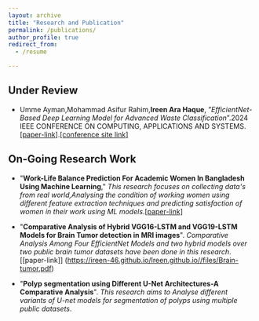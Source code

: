 ```yaml
---
layout: archive
title: "Research and Publication"
permalink: /publications/
author_profile: true
redirect_from:
  - /resume

---
```







## Under Review

* Umme Ayman,Mohammad Asifur Rahim,**Ireen Ara Haque**, ”_EfficientNet-Based Deep Learning Model for Advanced Waste Classification_”.2024 IEEE CONFERENCE ON COMPUTING, APPLICATIONS
AND SYSTEMS.[[paper-link]](https://ireen-46.github.io/Ireen.github.io//files/waste.pdf).[[conference site link]](https://www.compasconf.org/)



## On-Going Research Work
* "**Work-Life Balance Prediction For Academic Women In Bangladesh Using Machine Learning**,"
_This research focuses on collecting data's from real world,Analysing the condition of working women using different feature extraction techniques and predicting satisfaction of women in their work using ML models_.[[paper-link]](https://ireen-46.github.io/Ireen.github.io//files/Thesis_paper.pdf)

* "**Comparative Analysis of Hybrid VGG16-LSTM and VGG19-LSTM Models for Brain Tumor detection in MRI images**". 
_Comparative Analysis Among Four EfficientNet Models and two hybrid models over two public brain tumor datasets have been done in this research_. [[paper-link]] (https://ireen-46.github.io/Ireen.github.io//files/Brain-tumor.pdf)

* "**Polyp segmentation using Different U-Net Architectures-A Comparative Analysis**".
_This research aims to Analyse different variants of U-net models for segmentation of polyps using multiple public datasets_.

